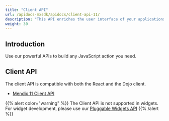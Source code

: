 ```yaml
---
title: "Client API"
url: /apidocs-mxsdk/apidocs/client-api-11/
description: "This API enriches the user interface of your applications by building on top of the Mendix web Client APIs."
weight: 30
---
```


## Introduction

Use our powerful APIs to build any JavaScript action you need.

## Client API

The client API is compatible with both the React and the Dojo client.

* [Mendix 11 Client API](https://apidocs.rnd.mendix.com/11/client-mx-api/index.html)

{{% alert color="warning" %}}
The Client API is not supported in widgets. For widget development, please use our [Pluggable Widgets API](/apidocs-mxsdk/apidocs/pluggable-widgets/)
{{% /alert %}}
